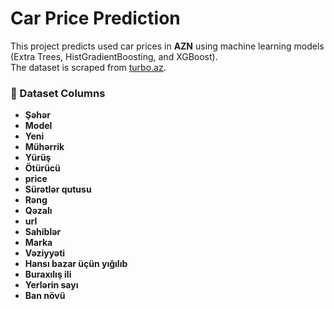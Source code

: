# Car Price Prediction

This project predicts used car prices in **AZN** using machine learning models (Extra Trees, HistGradientBoosting, and XGBoost).  
The dataset is scraped from [turbo.az](https://turbo.az).


### 📑 Dataset Columns
- **Şəhər** 
- **Model** 
- **Yeni**
- **Mühərrik**
- **Yürüş**
- **Ötürücü** 
- **price**
- **Sürətlər qutusu** 
- **Rəng** 
- **Qəzalı** 
- **url** 
- **Sahiblər**
- **Marka**
- **Vəziyyəti** 
- **Hansı bazar üçün yığılıb** 
- **Buraxılış ili** 
- **Yerlərin sayı**
- **Ban növü**

